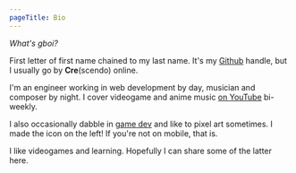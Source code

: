 ```yaml
---
pageTitle: Bio
---
```

*What's gboi?*

First letter of first name chained to my last name. It's my [Github](https://github.com) handle, but I usually go by **Cre**(scendo) online.

I'm an engineer working in web development by day, musician and composer by night. I cover videogame and anime music [on YouTube](http://youtube.com/crescendotto) bi-weekly.

I also occasionally dabble in [game dev](https://crescendo.itch.io/) and like to pixel art sometimes. I made the icon on the left! If you're not on mobile, that is.

I like videogames and learning. Hopefully I can share some of the latter here.

